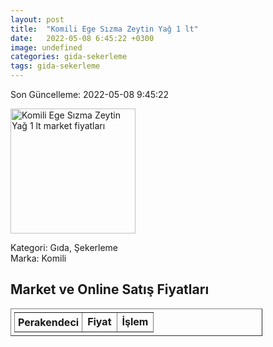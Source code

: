 ```yaml
---
layout: post
title:  "Komili Ege Sızma Zeytin Yağ 1 lt"
date:   2022-05-08 6:45:22 +0300
image: undefined
categories: gida-sekerleme
tags: gida-sekerleme
---
```


Son Güncelleme: 2022-05-08 9:45:22

<img src="undefined" width="200" alt="Komili Ege Sızma Zeytin Yağ 1 lt market fiyatları" />

Kategori: Gıda, Şekerleme
<br />
Marka: Komili

<h2>Market ve Online Satış Fiyatları</h2>

<table border="1" style="padding: 5px;width:80%;">
  <tr>
    <td style="padding: 5px;"><strong>Perakendeci</strong></td>
    <td><strong>Fiyat</strong></td>
    <td><strong>İşlem</strong></td>
  </tr>
  
</table>
